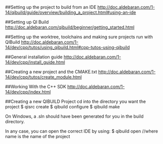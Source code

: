 ##Setting up the project to build from an IDE
http://doc.aldebaran.com/1-14/qibuild/guide/overview/building_a_project.html#using-an-ide

##Setting up QI Build
http://doc.aldebaran.com/qibuild/beginner/getting_started.html

##Setting up the worktree, toolchains and making sure projects run with QIBuild
http://doc.aldebaran.com/1-14/dev/cpp/tutos/using_qibuild.html#cpp-tutos-using-qibuild

##General installation guide
http://doc.aldebaran.com/1-14/dev/cpp/install_guide.html

##Creating a new project and the CMAKE.txt
http://doc.aldebaran.com/1-14/dev/cpp/tutos/create_module.html

##Working With the C++ SDK
http://doc.aldebaran.com/1-14/dev/cpp/index.html

##Creating a new QIBUILD Project
cd into the directory you want the project
$ qisrc create <name>
$ qibuild configure <name>
$ qibuild make <name>

On Windows, a .sln should have been generated for you in the build directory.

In any case, you can open the correct IDE by using:
$ qibuild open <name> //where name is the name of the project